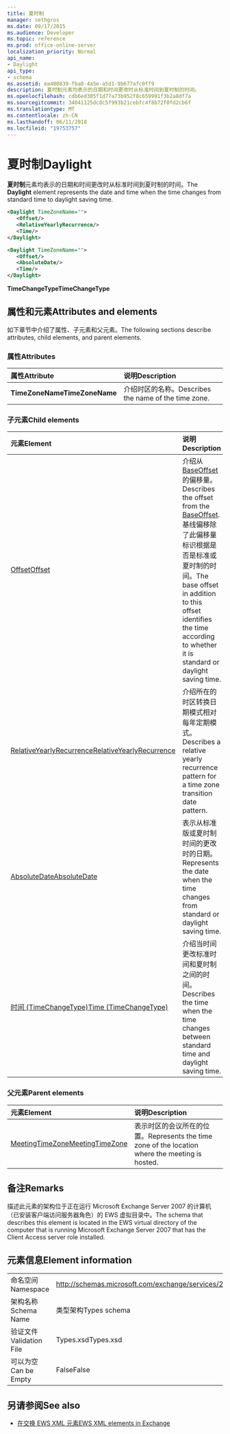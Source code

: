 ```yaml
---
title: 夏时制
manager: sethgros
ms.date: 09/17/2015
ms.audience: Developer
ms.topic: reference
ms.prod: office-online-server
localization_priority: Normal
api_name:
- Daylight
api_type:
- schema
ms.assetid: ea400839-fba8-4a5e-a5d1-9b677afc0ff9
description: 夏时制元素均表示的日期和时间更改时从标准时间到夏时制的时间。
ms.openlocfilehash: cdb6ed305f1d77a73b952f8c659991f3b2a8df7a
ms.sourcegitcommit: 34041125dc8c5f993b21cebfc4f8b72f0fd2cb6f
ms.translationtype: MT
ms.contentlocale: zh-CN
ms.lasthandoff: 06/11/2018
ms.locfileid: "19753757"
---
```

# <a name="daylight"></a><span data-ttu-id="13228-103">夏时制</span><span class="sxs-lookup"><span data-stu-id="13228-103">Daylight</span></span>

<span data-ttu-id="13228-104">**夏时制**元素均表示的日期和时间更改时从标准时间到夏时制的时间。</span><span class="sxs-lookup"><span data-stu-id="13228-104">The **Daylight** element represents the date and time when the time changes from standard time to daylight saving time.</span></span> 
  
```xml
<Daylight TimeZoneName="">
   <Offset/>
   <RelativeYearlyRecurrence/>
   <Time/>
</Daylight>
```

```xml
<Daylight TimeZoneName="">
   <Offset/>
   <AbsoluteDate/>
   <Time/>
</Daylight>
```

<span data-ttu-id="13228-105">**TimeChangeType**</span><span class="sxs-lookup"><span data-stu-id="13228-105">**TimeChangeType**</span></span>

## <a name="attributes-and-elements"></a><span data-ttu-id="13228-106">属性和元素</span><span class="sxs-lookup"><span data-stu-id="13228-106">Attributes and elements</span></span>

<span data-ttu-id="13228-107">如下章节中介绍了属性、子元素和父元素。</span><span class="sxs-lookup"><span data-stu-id="13228-107">The following sections describe attributes, child elements, and parent elements.</span></span>
  
### <a name="attributes"></a><span data-ttu-id="13228-108">属性</span><span class="sxs-lookup"><span data-stu-id="13228-108">Attributes</span></span>

|<span data-ttu-id="13228-109">**属性**</span><span class="sxs-lookup"><span data-stu-id="13228-109">**Attribute**</span></span>|<span data-ttu-id="13228-110">**说明**</span><span class="sxs-lookup"><span data-stu-id="13228-110">**Description**</span></span>|
|:-----|:-----|
|<span data-ttu-id="13228-111">**TimeZoneName**</span><span class="sxs-lookup"><span data-stu-id="13228-111">**TimeZoneName**</span></span> <br/> |<span data-ttu-id="13228-112">介绍时区的名称。</span><span class="sxs-lookup"><span data-stu-id="13228-112">Describes the name of the time zone.</span></span>  <br/> |
   
### <a name="child-elements"></a><span data-ttu-id="13228-113">子元素</span><span class="sxs-lookup"><span data-stu-id="13228-113">Child elements</span></span>

|<span data-ttu-id="13228-114">**元素**</span><span class="sxs-lookup"><span data-stu-id="13228-114">**Element**</span></span>|<span data-ttu-id="13228-115">**说明**</span><span class="sxs-lookup"><span data-stu-id="13228-115">**Description**</span></span>|
|:-----|:-----|
|[<span data-ttu-id="13228-116">Offset</span><span class="sxs-lookup"><span data-stu-id="13228-116">Offset</span></span>](offset.md) <br/> |<span data-ttu-id="13228-117">介绍从[BaseOffset](baseoffset.md)的偏移量。</span><span class="sxs-lookup"><span data-stu-id="13228-117">Describes the offset from the [BaseOffset](baseoffset.md).</span></span> <span data-ttu-id="13228-118">基线偏移除了此偏移量标识根据是否是标准或夏时制的时间。</span><span class="sxs-lookup"><span data-stu-id="13228-118">The base offset in addition to this offset identifies the time according to whether it is standard or daylight saving time.</span></span>  <br/> |
|[<span data-ttu-id="13228-119">RelativeYearlyRecurrence</span><span class="sxs-lookup"><span data-stu-id="13228-119">RelativeYearlyRecurrence</span></span>](relativeyearlyrecurrence.md) <br/> |<span data-ttu-id="13228-120">介绍所在的时区转换日期模式相对每年定期模式。</span><span class="sxs-lookup"><span data-stu-id="13228-120">Describes a relative yearly recurrence pattern for a time zone transition date pattern.</span></span>  <br/> |
|[<span data-ttu-id="13228-121">AbsoluteDate</span><span class="sxs-lookup"><span data-stu-id="13228-121">AbsoluteDate</span></span>](absolutedate.md) <br/> |<span data-ttu-id="13228-122">表示从标准版或夏时制时间的更改时的日期。</span><span class="sxs-lookup"><span data-stu-id="13228-122">Represents the date when the time changes from standard or daylight saving time.</span></span>  <br/> |
|[<span data-ttu-id="13228-123">时间 (TimeChangeType)</span><span class="sxs-lookup"><span data-stu-id="13228-123">Time (TimeChangeType)</span></span>](time-timechangetype.md) <br/> |<span data-ttu-id="13228-124">介绍当时间更改标准时间和夏时制之间的时间。</span><span class="sxs-lookup"><span data-stu-id="13228-124">Describes the time when the time changes between standard time and daylight saving time.</span></span>  <br/> |
   
### <a name="parent-elements"></a><span data-ttu-id="13228-125">父元素</span><span class="sxs-lookup"><span data-stu-id="13228-125">Parent elements</span></span>

|<span data-ttu-id="13228-126">**元素**</span><span class="sxs-lookup"><span data-stu-id="13228-126">**Element**</span></span>|<span data-ttu-id="13228-127">**说明**</span><span class="sxs-lookup"><span data-stu-id="13228-127">**Description**</span></span>|
|:-----|:-----|
|[<span data-ttu-id="13228-128">MeetingTimeZone</span><span class="sxs-lookup"><span data-stu-id="13228-128">MeetingTimeZone</span></span>](meetingtimezone.md) <br/> |<span data-ttu-id="13228-129">表示时区的会议所在的位置。</span><span class="sxs-lookup"><span data-stu-id="13228-129">Represents the time zone of the location where the meeting is hosted.</span></span>  <br/> |
   
## <a name="remarks"></a><span data-ttu-id="13228-130">备注</span><span class="sxs-lookup"><span data-stu-id="13228-130">Remarks</span></span>

<span data-ttu-id="13228-131">描述此元素的架构位于正在运行 Microsoft Exchange Server 2007 的计算机（已安装客户端访问服务器角色）的 EWS 虚拟目录中。</span><span class="sxs-lookup"><span data-stu-id="13228-131">The schema that describes this element is located in the EWS virtual directory of the computer that is running Microsoft Exchange Server 2007 that has the Client Access server role installed.</span></span>
  
## <a name="element-information"></a><span data-ttu-id="13228-132">元素信息</span><span class="sxs-lookup"><span data-stu-id="13228-132">Element information</span></span>

|||
|:-----|:-----|
|<span data-ttu-id="13228-133">命名空间</span><span class="sxs-lookup"><span data-stu-id="13228-133">Namespace</span></span>  <br/> |http://schemas.microsoft.com/exchange/services/2006/types  <br/> |
|<span data-ttu-id="13228-134">架构名称</span><span class="sxs-lookup"><span data-stu-id="13228-134">Schema Name</span></span>  <br/> |<span data-ttu-id="13228-135">类型架构</span><span class="sxs-lookup"><span data-stu-id="13228-135">Types schema</span></span>  <br/> |
|<span data-ttu-id="13228-136">验证文件</span><span class="sxs-lookup"><span data-stu-id="13228-136">Validation File</span></span>  <br/> |<span data-ttu-id="13228-137">Types.xsd</span><span class="sxs-lookup"><span data-stu-id="13228-137">Types.xsd</span></span>  <br/> |
|<span data-ttu-id="13228-138">可以为空</span><span class="sxs-lookup"><span data-stu-id="13228-138">Can be Empty</span></span>  <br/> |<span data-ttu-id="13228-139">False</span><span class="sxs-lookup"><span data-stu-id="13228-139">False</span></span>  <br/> |
   
## <a name="see-also"></a><span data-ttu-id="13228-140">另请参阅</span><span class="sxs-lookup"><span data-stu-id="13228-140">See also</span></span>

- [<span data-ttu-id="13228-141">在交换 EWS XML 元素</span><span class="sxs-lookup"><span data-stu-id="13228-141">EWS XML elements in Exchange</span></span>](ews-xml-elements-in-exchange.md)

